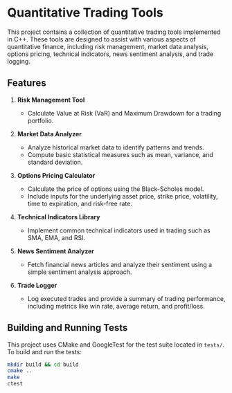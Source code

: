 # Quantitative Trading Tools

This project contains a collection of quantitative trading tools implemented in C++. These tools are designed to assist with various aspects of quantitative finance, including risk management, market data analysis, options pricing, technical indicators, news sentiment analysis, and trade logging.

## Features

1. **Risk Management Tool**
   - Calculate Value at Risk (VaR) and Maximum Drawdown for a trading portfolio.

2. **Market Data Analyzer**
   - Analyze historical market data to identify patterns and trends.
   - Compute basic statistical measures such as mean, variance, and standard deviation.

3. **Options Pricing Calculator**
   - Calculate the price of options using the Black-Scholes model.
   - Include inputs for the underlying asset price, strike price, volatility, time to expiration, and risk-free rate.

4. **Technical Indicators Library**
   - Implement common technical indicators used in trading such as SMA, EMA, and RSI.

5. **News Sentiment Analyzer**
   - Fetch financial news articles and analyze their sentiment using a simple sentiment analysis approach.

6. **Trade Logger**
   - Log executed trades and provide a summary of trading performance, including metrics like win rate, average return, and profit/loss.

## Building and Running Tests

This project uses CMake and GoogleTest for the test suite located in `tests/`.
To build and run the tests:

```bash
mkdir build && cd build
cmake ..
make
ctest
```
